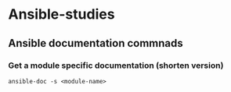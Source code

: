 # Ansible-studies

## Ansible documentation commnads

### Get a module specific documentation (shorten version)
```
ansible-doc -s <module-name>
```